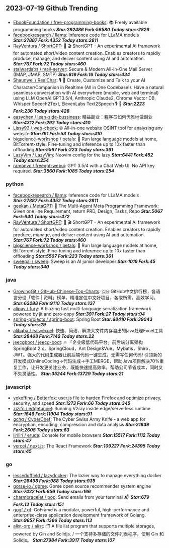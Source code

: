 ## 2023-07-19 Github Trending

### 
* [EbookFoundation / free-programming-books](https://github.com/EbookFoundation/free-programming-books): 📚
Freely available programming books ***Star:292486 Fork:56580 Today stars:2826***
* [facebookresearch / llama](https://github.com/facebookresearch/llama): Inference code for LLaMA models ***Star:27887 Fork:4352 Today stars:2811***
* [RayVentura / ShortGPT](https://github.com/RayVentura/ShortGPT): 🚀
🎬
ShortGPT - An experimental AI framework for automated short/video content creation. Enables creators to rapidly produce, manage, and deliver content using AI and automation. ***Star:767 Fork:72 Today stars:460***
* [stalwartlabs / mail-server](https://github.com/stalwartlabs/mail-server): Secure & Modern All-in-One Mail Server (IMAP, JMAP, SMTP) ***Star:819 Fork:16 Today stars:434***
* [Shaunwei / RealChar](https://github.com/Shaunwei/RealChar): 🎙️
🤖
Create, Customize and Talk to your AI Character/Companion in Realtime (All in One Codebase!). Have a natural seamless conversation with AI everywhere (mobile, web and terminal) using LLM OpenAI GPT3.5/4, Anthropic Claude2, Chroma Vector DB, Whisper Speech2Text, ElevenLabs Text2Speech
🎙️
🤖 ***Star:2223 Fork:236 Today stars:428***
* [easychen / lean-side-bussiness](https://github.com/easychen/lean-side-bussiness): 精益副业：程序员如何优雅地做副业 ***Star:4312 Fork:292 Today stars:410***
* [Lissy93 / web-check](https://github.com/Lissy93/web-check): 🌐
All-in-one website OSINT tool for analysing any website ***Star:791 Fork:53 Today stars:410***
* [bigscience-workshop / petals](https://github.com/bigscience-workshop/petals): 🌸
Run large language models at home, BitTorrent-style. Fine-tuning and inference up to 10x faster than offloading ***Star:5567 Fork:223 Today stars:361***
* [LazyVim / LazyVim](https://github.com/LazyVim/LazyVim): Neovim config for the lazy ***Star:6441 Fork:452 Today stars:254***
* [ramonvc / freegpt-webui](https://github.com/ramonvc/freegpt-webui): GPT 3.5/4 with a Chat Web UI. No API key required. ***Star:3560 Fork:1085 Today stars:254***

### python
* [facebookresearch / llama](https://github.com/facebookresearch/llama): Inference code for LLaMA models ***Star:27887 Fork:4352 Today stars:2811***
* [geekan / MetaGPT](https://github.com/geekan/MetaGPT): 🌟
The Multi-Agent Meta Programming Framework: Given one line Requirement, return PRD, Design, Tasks, Repo ***Star:5067 Fork:640 Today stars:472***
* [RayVentura / ShortGPT](https://github.com/RayVentura/ShortGPT): 🚀
🎬
ShortGPT - An experimental AI framework for automated short/video content creation. Enables creators to rapidly produce, manage, and deliver content using AI and automation. ***Star:767 Fork:72 Today stars:460***
* [bigscience-workshop / petals](https://github.com/bigscience-workshop/petals): 🌸
Run large language models at home, BitTorrent-style. Fine-tuning and inference up to 10x faster than offloading ***Star:5567 Fork:223 Today stars:361***
* [sweepai / sweep](https://github.com/sweepai/sweep): Sweep is an AI junior developer ***Star:1019 Fork:45 Today stars:340***

### java
* [GrowingGit / GitHub-Chinese-Top-Charts](https://github.com/GrowingGit/GitHub-Chinese-Top-Charts): 🇨🇳
GitHub中文排行榜，各语言分设「软件 | 资料」榜单，精准定位中文好项目。各取所需，高效学习。 ***Star:63288 Fork:9110 Today stars:137***
* [alipay / fury](https://github.com/alipay/fury): A blazing fast multi-language serialization framework powered by jit and zero-copy ***Star:391 Fork:27 Today stars:94***
* [spring-projects / spring-boot](https://github.com/spring-projects/spring-boot): Spring Boot ***Star:68410 Fork:39043 Today stars:29***
* [alibaba / easyexcel](https://github.com/alibaba/easyexcel): 快速、简洁、解决大文件内存溢出的java处理Excel工具 ***Star:28468 Fork:7142 Today stars:22***
* [jeecgboot / jeecg-boot](https://github.com/jeecgboot/jeecg-boot): 🔥
「企业级低代码平台」前后端分离架构SpringBoot 2.x，SpringCloud，Ant Design&Vue，Mybatis，Shiro，JWT。强大的代码生成器让前后端代码一键生成，无需写任何代码! 引领新的开发模式OnlineCoding->代码生成->手工MERGE，帮助Java项目解决70%重复工作，让开发更关注业务，既能快速提高效率，帮助公司节省成本，同时又不失灵活性。 ***Star:35244 Fork:13729 Today stars:21***

### javascript
* [yokoffing / Betterfox](https://github.com/yokoffing/Betterfox): user.js file to harden Firefox and optimize privacy, security, and speed ***Star:1273 Fork:66 Today stars:345***
* [zizifn / edgetunnel](https://github.com/zizifn/edgetunnel): Running V2ray inside edge/serverless runtime ***Star:1646 Fork:11904 Today stars:91***
* [gchq / CyberChef](https://github.com/gchq/CyberChef): The Cyber Swiss Army Knife - a web app for encryption, encoding, compression and data analysis ***Star:21839 Fork:2605 Today stars:63***
* [liriliri / eruda](https://github.com/liriliri/eruda): Console for mobile browsers ***Star:15517 Fork:1112 Today stars:47***
* [vercel / next.js](https://github.com/vercel/next.js): The React Framework ***Star:109227 Fork:24395 Today stars:45***

### go
* [jesseduffield / lazydocker](https://github.com/jesseduffield/lazydocker): The lazier way to manage everything docker ***Star:28498 Fork:988 Today stars:935***
* [gorse-io / gorse](https://github.com/gorse-io/gorse): Gorse open source recommender system engine ***Star:7422 Fork:656 Today stars:166***
* [charmbracelet / pop](https://github.com/charmbracelet/pop): Send emails from your terminal
📬 ***Star:679 Fork:13 Today stars:151***
* [gogf / gf](https://github.com/gogf/gf): GoFrame is a modular, powerful, high-performance and enterprise-class application development framework of Golang. ***Star:9657 Fork:1396 Today stars:113***
* [alist-org / alist](https://github.com/alist-org/alist): 🗂️
A file list program that supports multiple storages, powered by Gin and Solidjs. / 一个支持多存储的文件列表程序，使用 Gin 和 Solidjs。 ***Star:27984 Fork:3917 Today stars:107***

